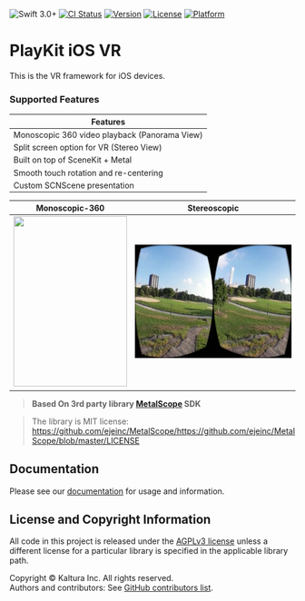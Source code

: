 
![Swift 3.0+](https://img.shields.io/badge/Swift-3.0+-orange.svg)
[![CI Status](https://api.travis-ci.org/kaltura/playkit-ios-vr.svg?branch=develop)](https://travis-ci.org/kaltura/playkit-ios-vr)
[![Version](https://img.shields.io/cocoapods/v/PlayKitVR.svg?style=flat)](https://cocoapods.org/pods/PlayKitVR)
[![License](https://img.shields.io/cocoapods/l/PlayKitVR.svg?style=flat)](https://cocoapods.org/pods/PlayKitVR)
[![Platform](https://img.shields.io/cocoapods/p/PlayKitVR.svg?style=flat)](https://cocoapods.org/pods/PlayKitVR)

# PlayKit iOS VR

This is the VR framework for iOS devices.

### Supported Features

| Features
|---------
| Monoscopic 360 video playback (Panorama View)
| Split screen option for VR (Stereo View)
| Built on top of SceneKit + Metal
| Smooth touch rotation and re-centering
| Custom SCNScene presentation

Monoscopic-360             |  Stereoscopic
:-------------------------:|:-------------------------:
<img src="docs/Resources/panorama-preview.gif" width="200" height="300">  |  <img src="docs/Resources/StereoView.png" width="300" height="200">

> **Based On 3rd party library [MetalScope](https://github.com/ejeinc/MetalScope) SDK**

> The library is MIT license:
> https://github.com/ejeinc/MetalScope/https://github.com/ejeinc/MetalScope/blob/master/LICENSE

## Documentation  

Please see our [documentation](https://kaltura.github.io/playkit-ios-vr/) for usage and information.

## License and Copyright Information  

All code in this project is released under the [AGPLv3 license](http://www.gnu.org/licenses/agpl-3.0.html) unless a different license for a particular library is specified in the applicable library path.   

Copyright © Kaltura Inc. All rights reserved.   
Authors and contributors: See [GitHub contributors list](https://github.com/kaltura/playkit-ios-vr/graphs/contributors).
